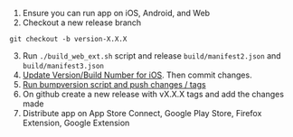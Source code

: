 1. Ensure you can run app on iOS, Android, and Web
2. Checkout a new release branch
```
git checkout -b version-X.X.X
```
3. Run `./build_web_ext.sh` script and release `build/manifest2.json` and `build/manifest3.json`
3. [Update Version/Build Number for iOS](build_for_ios.md). Then commit changes.
4. [Run bumpversion script and push changes / tags](bump_version_for_release.md)
5. On github create a new release with vX.X.X tags and add the changes made
6. Distribute app on App Store Connect, Google Play Store, Firefox Extension, Google Extension